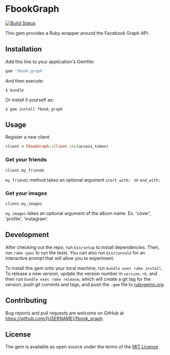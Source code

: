 # FbookGraph
[![Build Status](https://travis-ci.org/youssef1337/facebook_graph_api.svg?branch=master)](https://travis-ci.org/youssef1337/facebook_graph_api)

This gem provides a Ruby wrapper around the Facebook Graph API.

## Installation

Add this line to your application's Gemfile:

```ruby
gem 'fbook_graph'
```

And then execute:

    $ bundle

Or install it yourself as:

    $ gem install fbook_graph

## Usage

Register a new client

```ruby
client = FbookGraph::Client.new(access_token)
```
### Get your friends

`client.my_friends`

`my_friends` method takes an optional argument `start_with: ` or `end_with:`

### Get your images

`client.my_images`

`my_images` takes an optional argument of the album name. Ex. 'cover', 'profile', 'instagram'.

## Development

After checking out the repo, run `bin/setup` to install dependencies. Then, run `rake spec` to run the tests. You can also run `bin/console` for an interactive prompt that will allow you to experiment.

To install this gem onto your local machine, run `bundle exec rake install`. To release a new version, update the version number in `version.rb`, and then run `bundle exec rake release`, which will create a git tag for the version, push git commits and tags, and push the `.gem` file to [rubygems.org](https://rubygems.org).

## Contributing

Bug reports and pull requests are welcome on GitHub at https://github.com/[USERNAME]/fbook_graph.

## License

The gem is available as open source under the terms of the [MIT License](http://opensource.org/licenses/MIT).

